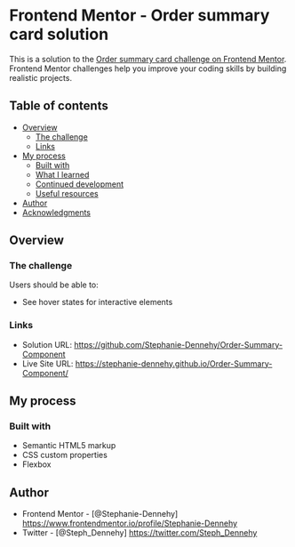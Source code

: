 # Frontend Mentor - Order summary card solution

This is a solution to the [Order summary card challenge on Frontend Mentor](https://www.frontendmentor.io/challenges/order-summary-component-QlPmajDUj). Frontend Mentor challenges help you improve your coding skills by building realistic projects. 

## Table of contents

- [Overview](#overview)
  - [The challenge](#the-challenge)
  - [Links](#links)
- [My process](#my-process)
  - [Built with](#built-with)
  - [What I learned](#what-i-learned)
  - [Continued development](#continued-development)
  - [Useful resources](#useful-resources)
- [Author](#author)
- [Acknowledgments](#acknowledgments)

## Overview

### The challenge

Users should be able to:

- See hover states for interactive elements

### Links

- Solution URL: https://github.com/Stephanie-Dennehy/Order-Summary-Component
- Live Site URL: https://stephanie-dennehy.github.io/Order-Summary-Component/

## My process

### Built with

- Semantic HTML5 markup
- CSS custom properties
- Flexbox

## Author

- Frontend Mentor - [@Stephanie-Dennehy] https://www.frontendmentor.io/profile/Stephanie-Dennehy
- Twitter - [@Steph_Dennehy] https://twitter.com/Steph_Dennehy

